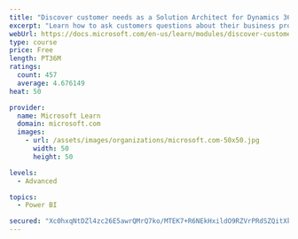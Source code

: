 ```yaml
---
title: "Discover customer needs as a Solution Architect for Dynamics 365 and Power Platform"
excerpt: "Learn how to ask customers questions about their business processes and feature requirements to create a viable solution."
webUrl: https://docs.microsoft.com/en-us/learn/modules/discover-customer-needs/
type: course
price: Free
length: PT36M
ratings:
  count: 457
  average: 4.676149
heat: 50

provider:
  name: Microsoft Learn
  domain: microsoft.com
  images:
    - url: /assets/images/organizations/microsoft.com-50x50.jpg
      width: 50
      height: 50

levels:
  - Advanced

topics:
  - Power BI

secured: "Xc0hxqNtDZl4zc26E5awrQMrQ7ko/MTEK7+R6NEkHxildO9RZVrPRdSZQitXkZlceC/IN9jDW65rKNSV2QfpJz5Ugh8vqP+SvgTwq1WtMJjUhhjehi5mAhTkugQhMdHodK7QicNAjfefkDMDaqJKmb1k1Z3MUiJIAZ3aBEUzrCp4BnjQ8LbUZkRsd1uKA/1jIA2Yce+WlNU6XLIJP/BuMCxPfuauCAA2hmCc+DwG9cjQsx0oKdRE81yj3azhalWnrigxfwWgPXOmm+OJLHI//cObQ5+n0vZidG5Y+JYtTQy64m0uILUoOSfMao2vfGMb5AUZHfX4qPYamMxv1ivcjIafsKdhhTb7XWP8jtP38jK2wCYCr2rC000LaMVBDbA9WxpLM4cTmkt5Gt6UiXoDo3Hmt4srdtWvSPNL5wCMJHc=;ayWQyiOTZYrVECmhj35rKg=="
---
```


